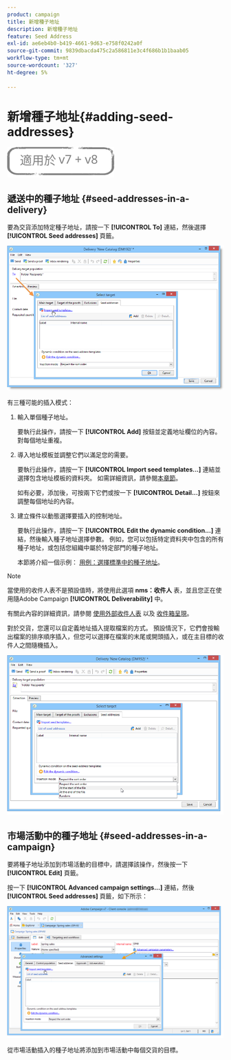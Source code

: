 ```yaml
---
product: campaign
title: 新增種子地址
description: 新增種子地址
feature: Seed Address
exl-id: ae6eb4b0-b419-4661-9d63-e758f0242a0f
source-git-commit: 9839dbacda475c2a586811e3c4f686b1b1baab05
workflow-type: tm+mt
source-wordcount: '327'
ht-degree: 5%

---
```


# 新增種子地址{#adding-seed-addresses}

![](../../assets/common.svg)

## 遞送中的種子地址 {#seed-addresses-in-a-delivery}

要為交貨添加特定種子地址，請按一下 **[!UICONTROL To]** 連結，然後選擇 **[!UICONTROL Seed addresses]** 頁籤。

![](assets/s_ncs_user_edit_del_addresses_tab.png)

有三種可能的插入模式：

1. 輸入單個種子地址。

   要執行此操作，請按一下 **[!UICONTROL Add]** 按鈕並定義地址欄位的內容。 對每個地址重複。

1. 導入地址模板並調整它們以滿足您的需要。

   要執行此操作，請按一下 **[!UICONTROL Import seed templates...]** 連結並選擇包含地址模板的資料夾。 如需詳細資訊，請參閱[本章節](creating-seed-addresses.md#creating-seed-address-templates)。

   如有必要，添加後，可按兩下它們或按一下 **[!UICONTROL Detail...]** 按鈕來調整每個地址的內容。

1. 建立條件以動態選擇要插入的控制地址。

   要執行此操作，請按一下 **[!UICONTROL Edit the dynamic condition...]** 連結，然後輸入種子地址選擇參數。 例如，您可以包括特定資料夾中包含的所有種子地址，或包括您組織中屬於特定部門的種子地址。

   本節將介紹一個示例： [用例：選擇標準中的種子地址](use-case--selecting-seed-addresses-on-criteria.md)。

>[!NOTE]
>
>當使用的收件人表不是預設值時，將使用此選項 **nms：收件人** 表，並且您正在使用隨Adobe Campaign **[!UICONTROL Deliverability]** 中。
>
>有關此內容的詳細資訊，請參閱 [使用外部收件人表](using-an-external-recipient-table.md) 以及 [收件箱呈現](inbox-rendering.md)。

對於交貨，您還可以自定義地址插入提取檔案的方式。 預設情況下，它們會按輸出檔案的排序順序插入，但您可以選擇在檔案的末尾或開頭插入，或在主目標的收件人之間隨機插入。

![](assets/s_ncs_user_edit_del_addresses_sort.png)

## 市場活動中的種子地址 {#seed-addresses-in-a-campaign}

要將種子地址添加到市場活動的目標中，請選擇該操作，然後按一下 **[!UICONTROL Edit]** 頁籤。

按一下 **[!UICONTROL Advanced campaign settings...]** 連結，然後 **[!UICONTROL Seed addresses]** 頁籤，如下所示：

![](assets/s_ncs_user_edit_op_addresses_tab.png)

從市場活動插入的種子地址將添加到市場活動中每個交貨的目標。

